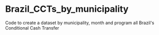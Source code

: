 # Brazil_CCTs_by_municipality
Code to create a dataset by municipality, month and program all Brazil's  Conditional Cash Transfer
